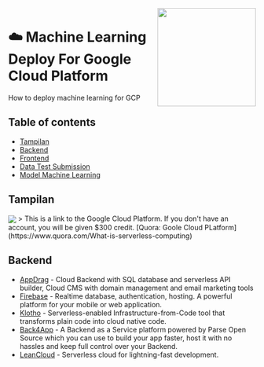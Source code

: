 <img src="https://github.com/YusufAgungPurwadi/MLGCP-Api/blob/main/Google-Cloud-Platform.jpg" align="right" height=200>

# :cloud:   Machine Learning Deploy For Google Cloud Platform

How to deploy machine learning for GCP

## Table of contents

- [Tampilan](#Tampilan)
- [Backend](#Backend)
- [Frontend](#Frontend)
- [Data Test Submission](#Data-test-submission)
- [Model Machine Learning](#Model-Machine-learning)

## Tampilan
<img src= "https://github.com/YusufAgungPurwadi/MLGCP-Api/blob/main/Tampilan.png" align="center">
> This is a link to the Google Cloud Platform. If you don't have an account, you will be given $300 credit.
[Quora: Goole Cloud PLatform](https://www.quora.com/What-is-serverless-computing)

## Backend

* [AppDrag](https://appdrag.com) - Cloud Backend with SQL database and serverless API builder, Cloud CMS with domain management and email marketing tools
* [Firebase](https://www.firebase.com) - Realtime database, authentication, hosting. A powerful platform for your mobile or web application.
* [Klotho](https://github.com/KlothoPlatform/klotho) - Serverless-enabled Infrastructure-from-Code tool that transforms plain code into cloud native code.
* [Back4App](https://www.back4app.com) - A Backend as a Service platform powered by Parse Open Source which you can use to build your app faster, host it with no hassles and keep full control over your Backend.
* [LeanCloud](https://leancloud.app) - Serverless cloud for lightning-fast development.
